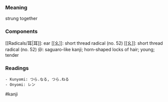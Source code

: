 ### Meaning

strung together

### Components

[[Radicals/耳|耳]]: ear [[幺]]: short thread radical (no. 52) [[幺]]: short thread radical (no. 52) 丱: saguaro-like kanji; horn-shaped locks of hair; young; tender

### Readings

```
- Kunyomi: つら.なる, つら.ねる
- Onyomi: レン
```

#kanji